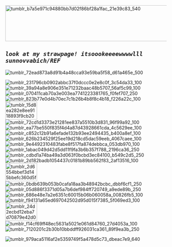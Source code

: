 
<img width="511" height="112" alt="tumblr_b7a5e971c94880bb7d02f86bf28a1fac_21e39c83_540" src="https://github.com/user-attachments/assets/b1ee7c70-387a-4dfc-be98-4f0b4e015f40" />

## ***`look at my strawpage! itsoookeeeewwwwlll sunnovvabich/REF`***

![tumblr_72ead873a8d91b4a48cca93e59ba5f58_d61a465e_500](https://github.com/user-attachments/assets/f6b198f0-2bb4-49a4-b56f-801f14064dc0)


![tumblr_231796cb0902abbc37f0dccc0e2e8c0f_3c54da33_100](https://github.com/user-attachments/assets/2d828c56-4b56-4f86-8780-dc7df31afd4c)
![tumblr_39a94a8e906e351e71232baac48b5707_56af5c99_100](https://github.com/user-attachments/assets/cecce1d8-7875-4855-83f1-ada0497e1d98)
![tumblr_070411cab70a3e003ea7741223381765_f0fef707_250](https://github.com/user-attachments/assets/da8ff73b-da4a-4324-92f4-7c529ceb92e9)
![tumblr_823b77e0d4b70ec7c1b26b4b8f8c4b18_f226a22c_100](https://github.com/user-attachments/assets/66786678-d542-4050-aa67-4493098f63e0)
<img width="99" height="56" alt="tumblr_15d8ea282e8ee9118893f9cb2004ad91_563be48c_100" src="https://github.com/user-attachments/assets/b9f13559-9674-4715-9333-9ed14971daa3" />
![tumblr_72cd1d3373e21281ee837a5510b3d831_96f99a92_100](https://github.com/user-attachments/assets/cbecd96d-7b2a-4b5f-b935-1bddc9cc303b)
![tumblr_ea77be550f835f4d4a87d43928661cda_4c5629ee_100](https://github.com/user-attachments/assets/ed958541-28d3-485d-9aa0-afff726ab722)
![tumblr_c852c12b91a6efade132b93ee2494435_b400a8ef_100](https://github.com/user-attachments/assets/e33fe961-7693-4065-9ab9-260e3d3f751c)
![tumblr_626b234529f25ee19d218cd5dac59eeb_4067caee_100](https://github.com/user-attachments/assets/0ecedcd3-7df7-4cfe-ad48-4bf48c3a6a9a)
![tumblr_9e4492310483fabe8f517fa874debbca_053db970_100](https://github.com/user-attachments/assets/b884e84c-064d-4dce-b4f9-d98c192737cf)
![tumblr_1abac049d42d5dd11f9fa3b6b357f788_2196ca36_250](https://github.com/user-attachments/assets/5deddf02-1072-40c5-af50-452cc240c4c6)
![tumblr_cdbd1a74ba49a3d063f0bcbd3ec84100_b549c2d5_250](https://github.com/user-attachments/assets/90da86ae-cc72-481c-ab50-bb8de8f424e7)
![tumblr_2d182badb1054437c0181b89bb562f83_2af13516_100](https://github.com/user-attachments/assets/6b2c4c01-09f7-4a10-8d5a-ef3339b56e51)
<img width="99" height="56" alt="tumblr_2d6554bbef3d145bbefc360d5f0ba764_5c863b1f_100" src="https://github.com/user-attachments/assets/cc91e936-ccd6-4399-972c-9a7fe31cc2e5" />
![tumblr_0bdb639b053b0cafa18aa3b48942bcbc_dbbf6cf1_250](https://github.com/user-attachments/assets/8ddb252d-bd82-40ab-9b82-29549fd3e183)
![tumblr_05d886f3371d05a7b6def984ff720749_a9ede89b_250](https://github.com/user-attachments/assets/61ae8466-3301-45bd-97a1-6fad1fb55394)
![tumblr_686e48e7a2e6351c60015b06b060058a_00826fb5_100](https://github.com/user-attachments/assets/13c11ba0-0a52-4ade-978d-8764f8e23044)
![tumblr_f94131a65ed697042502d95d015f7385_5f069ed3_100](https://github.com/user-attachments/assets/752abb42-66cb-4a83-b3f5-6fb58b27f453)
<img width="99" height="56" alt="tumblr_24d2ecbd12eba7d70879e42d06d3c0f6_38104997_100" src="https://github.com/user-attachments/assets/94716020-a5b2-44fa-ab6b-7a82c46797d6" />
![tumblr_f14cf69ff48ec5631a5021e061d84760_27d4053a_100](https://github.com/user-attachments/assets/6336ebe2-bdfa-4dce-b81d-a54879f283ef)
![tumblr_7120201c2b30b10bbddff926031ca361_89f9ea3b_250](https://github.com/user-attachments/assets/5b31e20b-c01d-4eb8-b966-0f4ab5435857)


![tumblr_979aca5116af2e5359749f5a478d5c73_dbeac7e9_640](https://github.com/user-attachments/assets/62e99b42-8d87-4f75-97fa-37707cb5cb08)
